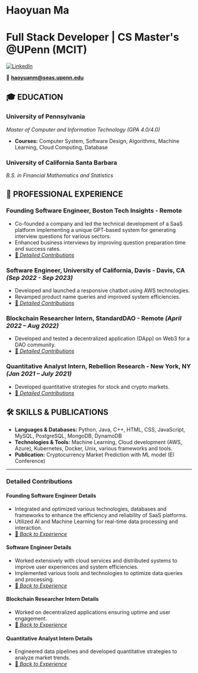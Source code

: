 # Haoyuan Ma
# Full Stack Developer | CS Master's @UPenn (MCIT)

[![LinkedIn](https://img.shields.io/badge/-LinkedIn-blue?style=flat-square&logo=linkedin&logoColor=white)](https://www.linkedin.com/in/haoyuan-ma-3433241b4)

📧 **haoyuanm@seas.upenn.edu**  

## 🎓 EDUCATION

### **University of Pennsylvania**
_Master of Computer and Information Technology (GPA 4.0/4.0)_

- **Courses:** Computer System, Software Design, Algorithms, Machine Learning, Cloud Computing, Database

### **University of California Santa Barbara**
_B.S. in Financial Mathematics and Statistics_

## 💼 PROFESSIONAL EXPERIENCE

### **Founding Software Engineer**, Boston Tech Insights - Remote
- Co-founded a company and led the technical development of a SaaS platform implementing a unique GPT-based system for generating interview questions for various sectors.
- Enhanced business interviews by improving question preparation time and success rates.
- [🔗 _Detailed Contributions_](#founding-software-engineer-details)

### **Software Engineer**, University of California, Davis - Davis, CA _(Sep 2022 - Sep 2023)_
- Developed and launched a responsive chatbot using AWS technologies.
- Revamped product name queries and improved system efficiencies.
- [🔗 _Detailed Contributions_](#software-engineer-details)

### **Blockchain Researcher Intern**, StandardDAO - Remote _(April 2022 – Aug 2022)_
- Developed and tested a decentralized application (DApp) on Web3 for a DAO community.
- [🔗 _Detailed Contributions_](#blockchain-researcher-intern-details)

### **Quantitative Analyst Intern**, Rebellion Research - New York, NY _(Jan 2021 – July 2021)_
- Developed quantitative strategies for stock and crypto markets.
- [🔗 _Detailed Contributions_](#quantitative-analyst-intern-details)

## 🛠 SKILLS & PUBLICATIONS

- **Languages & Databases:** Python, Java, C++, HTML, CSS, JavaScript, MySQL, PostgreSQL, MongoDB, DynamoDB
- **Technologies & Tools:** Machine Learning, Cloud development (AWS, Azure), Kubernetes, Docker, Unix, various frameworks and tools.
- **Publication:** Cryptocurrency Market Prediction with ML model (EI Conference)

---

### **Detailed Contributions**

#### **Founding Software Engineer Details**
- Integrated and optimized various technologies, databases and frameworks to enhance the efficiency and reliability of SaaS platforms.
- Utilized AI and Machine Learning for real-time data processing and interaction.
- [🔗 _Back to Experience_](#💼-professional-experience)

#### **Software Engineer Details**
- Worked extensively with cloud services and distributed systems to improve user experiences and system efficiencies.
- Implemented various tools and technologies to optimize data queries and processing.
- [🔗 _Back to Experience_](#💼-professional-experience)

#### **Blockchain Researcher Intern Details**
- Worked on decentralized applications ensuring uptime and user engagement.
- [🔗 _Back to Experience_](#💼-professional-experience)

#### **Quantitative Analyst Intern Details**
- Engineered data pipelines and developed quantitative strategies to analyze market trends.
- [🔗 _Back to Experience_](#💼-professional-experience)


